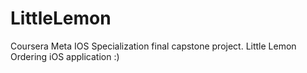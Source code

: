 # LittleLemon
Coursera Meta IOS Specialization final capstone project. Little Lemon Ordering iOS application :)
